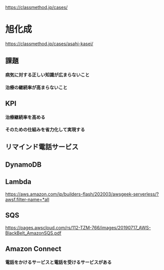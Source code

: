 https://classmethod.jp/cases/

# 旭化成
https://classmethod.jp/cases/asahi-kasei/

## 課題
#### 病気に対する正しい知識が広まらないこと
#### 治療の継続率が高まらないこと

## KPI
#### 治療継続率を高める
#### そのための仕組みを省力化して実現する

## リマインド電話サービス

## DynamoDB
## Lambda
https://aws.amazon.com/jp/builders-flash/202003/awsgeek-serverless/?awsf.filter-name=*all
## SQS
https://pages.awscloud.com/rs/112-TZM-766/images/20190717_AWS-BlackBelt_AmazonSQS.pdf
## Amazon Connect
#### 電話をかけるサービスと電話を受けるサービスがある
